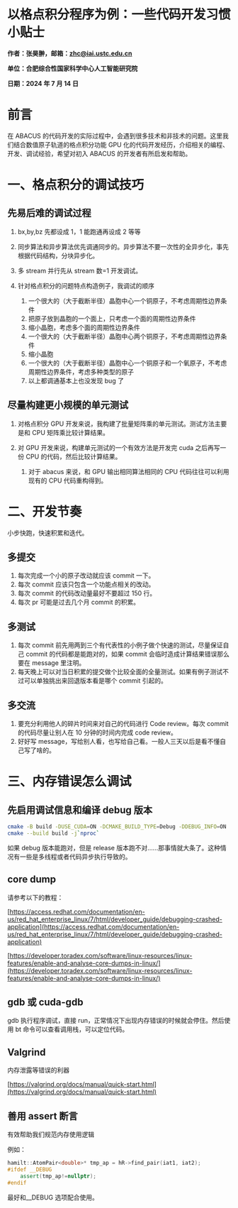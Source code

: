 # 以格点积分程序为例：一些代码开发习惯小贴士

<strong>作者：张昊翀，邮箱：zhc@iai.ustc.edu.cn</strong>

<strong>单位：合肥综合性国家科学中心人工智能研究院</strong>

<strong>日期：2024 年 7 月 14 日</strong>

# 前言

在 ABACUS 的代码开发的实际过程中，会遇到很多技术和非技术的问题。这里我们结合数值原子轨道的格点积分功能 GPU 化的代码开发经历，介绍相关的编程、开发、调试经验，希望对初入 ABACUS 的开发者有所启发和帮助。

# 一、格点积分的调试技巧

## 先易后难的调试过程

1. bx,by,bz 先都设成 1，1 能跑通再设成 2 等等
2. 同步算法和异步算法优先调通同步的。异步算法不要一次性的全异步化，事先根据代码结构，分块异步化。
3. 多 stream 并行先从 stream 数=1 开发调试。
4. 针对格点积分的问题特点构造例子，我调试的顺序

   1. 一个很大的（大于截断半径）晶胞中心一个铜原子，不考虑周期性边界条件
   2. 把原子放到晶胞的一个面上，只考虑一个面的周期性边界条件
   3. 缩小晶胞，考虑多个面的周期性边界条件
   4. 一个很大的（大于截断半径）晶胞中心两个铜原子，不考虑周期性边界条件
   5. 缩小晶胞
   6. 一个很大的（大于截断半径）晶胞中心一个铜原子和一个氧原子，不考虑周期性边界条件，考虑多种类型的原子
   7. 以上都调通基本上也没发现 bug 了

## 尽量构建更小规模的单元测试

1. 对格点积分 GPU 开发来说，我构建了批量矩阵乘的单元测试。测试方法主要是和 CPU 矩阵乘比较计算结果。
2. 对 GPU 开发来说，构建单元测试的一个有效方法是开发完 cuda 之后再写一份 CPU 的代码，然后比较计算结果。

   1. 对于 abacus 来说，和 GPU 输出相同算法相同的 CPU 代码往往可以利用现有的 CPU 代码重构得到。

# 二、开发节奏

小步快跑，快速积累和迭代。

## 多提交

1. 每次完成一个小的原子改动就应该 commit 一下。
2. 每次 commit 应该只包含一个功能点相关的改动。
3. 每次 commit 的代码改动量最好不要超过 150 行。
4. 每次 pr 可能是过去几个月 commit 的积累。

## 多测试

1. 每次 commit 前先用两到三个有代表性的小例子做个快速的测试，尽量保证自己 commit 的代码都是能跑对的，如果 commit 会临时造成计算结果错误那么要在 message 里注明。
2. 每天晚上可以对当日积累的提交做个比较全面的全量测试。如果有例子测试不过可以单独挑出来回退版本看是哪个 commit 引起的。

## 多交流

1. 要充分利用他人的碎片时间来对自己的代码进行 Code review。每次 commit 的代码尽量让别人在 10 分钟的时间内完成 code review。
2. 好好写 message，写给别人看，也写给自己看。一般人三天以后是看不懂自己写了啥的。

# 三、内存错误怎么调试

## 先启用调试信息和编译 debug 版本

```bash
cmake -B build -DUSE_CUDA=ON -DCMAKE_BUILD_TYPE=Debug -DDEBUG_INFO=ON
cmake --build build -j`nproc`
```

如果 debug 版本能跑对，但是 release 版本跑不对……那事情就大条了。这种情况有一些是多线程或者代码异步执行导致的。

## core dump

请参考以下的教程：

[https://access.redhat.com/documentation/en-us/red_hat_enterprise_linux/7/html/developer_guide/debugging-crashed-application](https://access.redhat.com/documentation/en-us/red_hat_enterprise_linux/7/html/developer_guide/debugging-crashed-application)

[https://developer.toradex.com/software/linux-resources/linux-features/enable-and-analyse-core-dumps-in-linux/](https://developer.toradex.com/software/linux-resources/linux-features/enable-and-analyse-core-dumps-in-linux/)

## gdb 或 cuda-gdb

gdb 执行程序调试，直接 run，正常情况下出现内存错误的时候就会停住。然后使用 bt 命令可以查看调用栈，可以定位代码。

## Valgrind

内存泄露等错误的利器

[https://valgrind.org/docs/manual/quick-start.html](https://valgrind.org/docs/manual/quick-start.html)

## 善用 assert 断言

有效帮助我们规范内存使用逻辑

例如：

```cpp
hamilt::AtomPair<double>* tmp_ap = hR->find_pair(iat1, iat2);
#ifdef __DEBUG
    assert(tmp_ap!=nullptr);
#endif
```

最好和__DEBUG 选项配合使用。
